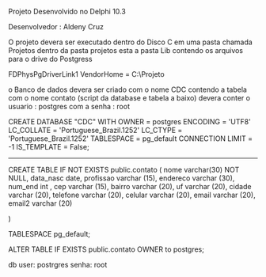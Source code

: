 
Projeto Desenvolvido no Delphi 10.3 

Desenvolvedor : Aldeny Cruz


O projeto devera ser executado dentro do Disco C em uma pasta chamada Projetos
dentro da pasta projetos esta a pasta Lib contendo os arquivos para o drive do Postgress

FDPhysPgDriverLink1  VendorHome = C:\Projeto

o Banco de dados devera ser criado com o nome CDC contendo a tabela com o nome contato (script da database e tabela a baixo) devera conter
o usuario : postgres com a senha : root 

CREATE DATABASE "CDC"
    WITH
    OWNER = postgres
    ENCODING = 'UTF8'
    LC_COLLATE = 'Portuguese_Brazil.1252'
    LC_CTYPE = 'Portuguese_Brazil.1252'
    TABLESPACE = pg_default
    CONNECTION LIMIT = -1
    IS_TEMPLATE = False;

-------------------------------------------
 CREATE TABLE IF NOT EXISTS public.contato
(
	nome varchar(30) NOT NULL,
	data_nasc date,
	profissao varchar (15),
	endereco varchar (30),
	num_end  int ,
	cep varchar (15),
	bairro varchar (20),
	uf varchar (20),
	cidade varchar (20),
	telefone varchar (20),
	celular varchar (20),
	email  varchar (20),
	email2 varchar (20)
	
	
)

TABLESPACE pg_default;

ALTER TABLE IF EXISTS public.contato
    OWNER to postgres;

 db user: postrgres senha: root

